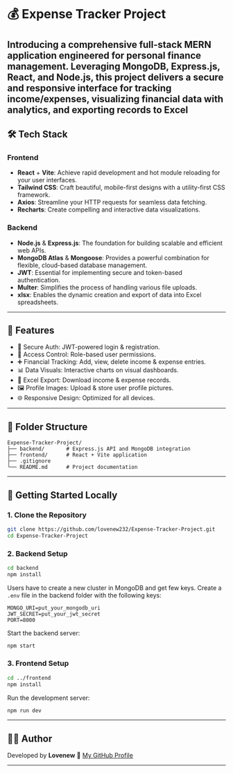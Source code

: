 # 💰 Expense Tracker Project

Introducing a comprehensive full-stack MERN application engineered for personal finance management. Leveraging MongoDB, Express.js, React, and Node.js, this project delivers a secure and responsive interface for tracking income/expenses, visualizing financial data with analytics, and exporting records to Excel
---


## 🛠 Tech Stack

### Frontend

* **React** + **Vite**: Achieve rapid development and hot module reloading for your user interfaces.
* **Tailwind CSS**: Craft beautiful, mobile-first designs with a utility-first CSS framework.
* **Axios**: Streamline your HTTP requests for seamless data fetching.
* **Recharts**: Create compelling and interactive data visualizations.

### Backend

* **Node.js** & **Express.js**: The foundation for building scalable and efficient web APIs.
* **MongoDB Atlas** & **Mongoose**: Provides a powerful combination for flexible, cloud-based database management.
* **JWT**: Essential for implementing secure and token-based authentication.
* **Multer**: Simplifies the process of handling various file uploads.
* **xlsx**: Enables the dynamic creation and export of data into Excel spreadsheets.

---

## 🧾 Features

* 🔐 Secure Auth: JWT-powered login & registration.
* 👤 Access Control: Role-based user permissions.
* ➕ Financial Tracking: Add, view, delete income & expense entries.
* 📊 Data Visuals: Interactive charts on visual dashboards.
* 📁 Excel Export: Download income & expense records.
* 🖼️ Profile Images: Upload & store user profile pictures.
* 🌐 Responsive Design: Optimized for all devices.

---

## 📁 Folder Structure

```
Expense-Tracker-Project/
├── backend/       # Express.js API and MongoDB integration
├── frontend/      # React + Vite application
├── .gitignore      
└── README.md      # Project documentation
```

---

## 🚀 Getting Started Locally

### 1. Clone the Repository

```bash
git clone https://github.com/lovenew232/Expense-Tracker-Project.git
cd Expense-Tracker-Project
```

### 2. Backend Setup

```bash
cd backend
npm install
```
Users have to create a new cluster in MongoDB and get few keys.
Create a `.env` file in the backend folder with the following keys:

```
MONGO_URI=put_your_mongodb_uri
JWT_SECRET=put_your_jwt_secret
PORT=8000
```

Start the backend server:

```bash
npm start
```

### 3. Frontend Setup

```bash
cd ../frontend
npm install
```

Run the development server:

```bash
npm run dev
```
---

## 👨‍💻 Author

Developed by **Lovenew**
📌 [My GitHub Profile](https://github.com/lovenew232)

---
